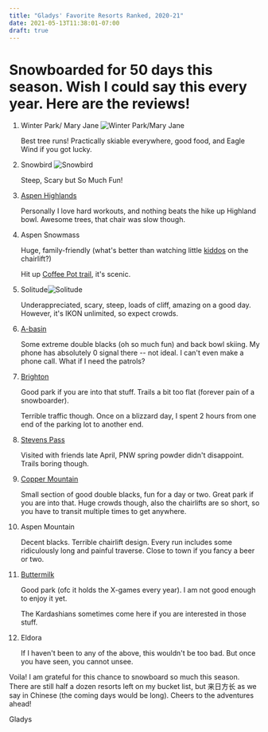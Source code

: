 ```yaml
---
title: "Gladys' Favorite Resorts Ranked, 2020-21"
date: 2021-05-13T11:38:01-07:00
draft: true
---
```

# Snowboarded for 50 days this season. Wish I could say this every year. Here are the reviews! 

1. Winter Park/ Mary Jane ![Winter Park/Mary Jane](/post/resorts/WinterPark.jpg "Winter Park") 
   <p> Best tree runs! Practically skiable everywhere, good food, and Eagle Wind if you got lucky. <p>

2. Snowbird ![Snowbird](/post/resorts/Snowbird.png "Snowbird") 
    <p>Steep, Scary but So Much Fun! <p>

3. [Aspen Highlands](/post/resorts/AspenHighland.png)
   <p>Personally I love hard workouts, and nothing beats the hike up Highland bowl. Awesome trees, that chair was slow though.<p>

4. Aspen Snowmass 
   
   Huge, family-friendly (what's better than watching little [kiddos](/post/resorts/Kiddo.jpeg) on the chairlift?) <p>
   Hit up [Coffee Pot trail](/post/resorts/Snowmass.png), it's scenic. <p>

5. Solitude![Solitude](/post/resorts/Solitude.png) 
   <p>Underappreciated, scary, steep, loads of cliff, amazing on a good day.
   However, it's IKON unlimited, so expect crowds. <p>

6. [A-basin](/post/resorts/Abasin.png "Arapahoe Basin") 
   <p>Some extreme double blacks (oh so much fun) and back bowl skiing.
   My phone has absolutely 0 signal there -- not ideal. I can't even make a phone call. What if I need the patrols? <p>

7. [Brighton](/post/resorts/Brighton.png) 
   <p>Good park if you are into that stuff. Trails a bit too flat (forever pain of a snowboarder).<p>
   Terrible traffic though. Once on a blizzard day, I spent 2 hours from one end of the parking lot to another end. <p>

8. [Stevens Pass](/post/resorts/StevensPass.png)
   <p>Visited with friends late April, PNW spring powder didn't disappoint. 
   Trails boring though. <p>

9. [Copper Mountain](/post/resorts/CopperMountain.png)
   <p>Small section of good double blacks, fun for a day or two. Great park if you are into that. 
   Huge crowds though, also the chairlifts are so short, so you have to transit multiple times to get anywhere. <p>

10. Aspen Mountain 
    <p>Decent blacks. Terrible chairlift design. Every run includes some ridiculously long and painful traverse. 
    Close to town if you fancy a beer or two. <p>

11. [Buttermilk](/post/resorts/Buttermilk.png)
    <p>Good park (ofc it holds the X-games every year). I am not good enough to enjoy it yet. <p>
    The Kardashians sometimes come here if you are interested in those stuff. <p>

12. Eldora 
    <p>If I haven't been to any of the above, this wouldn't be too bad. But once you have seen, you cannot unsee. <p>


Voila! I am grateful for this chance to snowboard so much this season. There are still half a dozen resorts left on my bucket list, but 来日方长 as we say in Chinese (the coming days would be long). Cheers to the adventures ahead! 

Gladys 